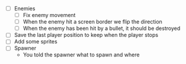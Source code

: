 - [ ] Enemies
  - [ ] Fix enemy movement
  - [ ] When the enemy hit a screen border we flip the direction
  - [ ] When the enemy has been hit by a bullet, it should be destroyed

- [ ] Save the last player position to keep when the player stops
- [ ] Add some sprites
- [ ] Spawner
  - You told the spawner what to spawn and where
